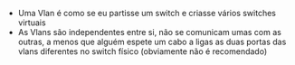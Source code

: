 - Uma Vlan é como se eu partisse um switch e criasse vários switches virtuais
- As Vlans são independentes entre si, não se comunicam umas com as outras, a menos que alguém espete um cabo a ligas as duas portas das vlans diferentes no switch físico (obviamente não é recomendado)